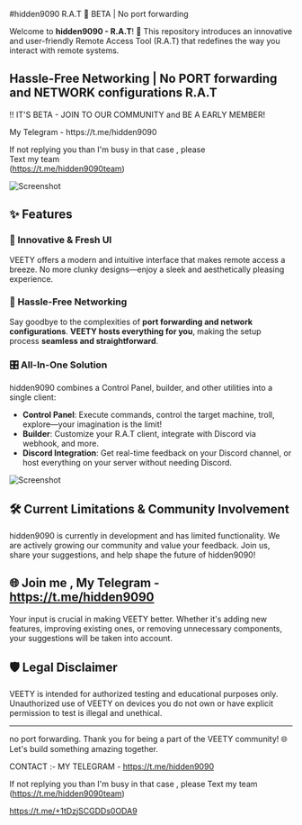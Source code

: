   #hidden9090 R.A.T  🐀  BETA | No port forwarding           
  
Welcome to **hidden9090 - R.A.T**! 🚀 This repository introduces an innovative and user-friendly Remote Access Tool (R.A.T) that redefines the way you interact with remote systems.
<H2>Hassle-Free Networking | No PORT forwarding and NETWORK configurations R.A.T</H2>  

<p> !! IT'S BETA - JOIN TO OUR COMMUNITY and BE A EARLY MEMBER! </p>            
My Telegram - https://t.me/hidden9090         
   
If not replying you than  I'm busy in that case , please   
Text my team   
(https://t.me/hidden9090team)  

![ Screenshot](https://camo.githubusercontent.com/a7f805ad7cba5581881f0c0a3e565178e43b6b53b7a58407eac0221c62683cf0/68747470733a2f2f692e696d6775722e636f6d2f5358656b7938322e676966)

## ✨ Features

### 🌟 Innovative & Fresh UI
VEETY offers a modern and intuitive interface that makes remote access a breeze. No more clunky designs—enjoy a sleek and aesthetically pleasing experience.

### 🚀 Hassle-Free Networking
Say goodbye to the complexities of **port forwarding and network configurations**. **VEETY hosts everything for you**, making the setup process **seamless and straightforward**.

### 🎛 All-In-One Solution
hidden9090 combines a Control Panel, builder, and other utilities into a single client:
- **Control Panel**: Execute commands, control the target machine, troll, explore—your imagination is the limit! 
- **Builder**: Customize your R.A.T client, integrate with Discord via webhook, and more.
- **Discord Integration**: Get real-time feedback on your Discord channel, or host everything on your server without needing Discord.

![ Screenshot](https://i.imgur.com/7dNm7tT.png)

## 🛠 Current Limitations & Community Involvement

hidden9090 is currently in development and has limited functionality. We are actively growing our community and value your feedback. Join us, share your suggestions, and help shape the future of hidden9090!

## 🌐 Join me , My Telegram - https://t.me/hidden9090



Your input is crucial in making VEETY better. Whether it's adding new features, improving existing ones, or removing unnecessary components, your suggestions will be taken into account.

## 🛡 Legal Disclaimer

VEETY is intended for authorized testing and educational purposes only. Unauthorized use of VEETY on devices you do not own or have explicit permission to test is illegal and unethical.
       
---
no port forwarding.
Thank you for being a part of the VEETY community! 🌐 Let's build something amazing together.

CONTACT :- MY TELEGRAM - https://t.me/hidden9090

If not replying you than  I'm busy in that case , please 
Text my team 
(https://t.me/hidden9090team)

https://t.me/+1tDzjSCGDDs0ODA9

